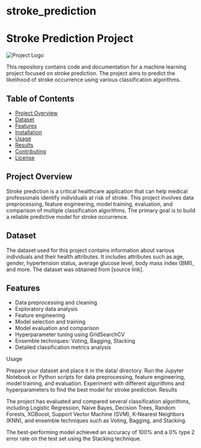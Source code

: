 # stroke_prediction

# Stroke Prediction Project

![Project Logo](project_logo.png)

This repository contains code and documentation for a machine learning project focused on stroke prediction. The project aims to predict the likelihood of stroke occurrence using various classification algorithms.

## Table of Contents

- [Project Overview](#project-overview)
- [Dataset](#dataset)
- [Features](#features)
- [Installation](#installation)
- [Usage](#usage)
- [Results](#results)
- [Contributing](#contributing)
- [License](#license)

## Project Overview

Stroke prediction is a critical healthcare application that can help medical professionals identify individuals at risk of stroke. This project involves data preprocessing, feature engineering, model training, evaluation, and comparison of multiple classification algorithms. The primary goal is to build a reliable predictive model for stroke occurrence.

## Dataset

The dataset used for this project contains information about various individuals and their health attributes. It includes attributes such as age, gender, hypertension status, average glucose level, body mass index (BMI), and more. The dataset was obtained from [source link].

## Features

- Data preprocessing and cleaning
- Exploratory data analysis
- Feature engineering
- Model selection and training
- Model evaluation and comparison
- Hyperparameter tuning using GridSearchCV
- Ensemble techniques: Voting, Bagging, Stacking
- Detailed classification metrics analysis

Usage

Prepare your dataset and place it in the data/ directory.
Run the Jupyter Notebook or Python scripts for data preprocessing, feature engineering, model training, and evaluation.
Experiment with different algorithms and hyperparameters to find the best model for stroke prediction.
Results

The project has evaluated and compared several classification algorithms, including Logistic Regression, Naive Bayes, Decision Trees, Random Forests, XGBoost, Support Vector Machine (SVM), K-Nearest Neighbors (KNN), and ensemble techniques such as Voting, Bagging, and Stacking.

The best-performing model achieved an accuracy of 100% and a 0% type 2 error rate on the test set using the Stacking technique.
